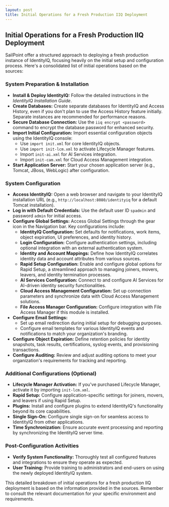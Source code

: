 ```yaml
---
layout: post
title: Initial Operations for a Fresh Production IIQ Deployment
---
```


## Initial Operations for a Fresh Production IIQ Deployment

SailPoint offer a structured approach to deploying a fresh production instance of IdentityIQ, focusing heavily on the initial setup and configuration process. Here's a consolidated list of initial operations based on the sources:

### System Preparation & Installation

*   **Install & Deploy IdentityIQ:** Follow the detailed instructions in the *IdentityIQ Installation Guide*.
*   **Create Databases:** Create separate databases for IdentityIQ and Access History, even if you don't plan to use the Access History feature initially. Separate instances are recommended for performance reasons.
*   **Secure Database Connection:** Use the `iiq encrypt <password>` command to encrypt the database password for enhanced security.
*   **Import Initial Configuration:** Import essential configuration objects using the IdentityIQ console:
    *   Use `import init.xml` for core IdentityIQ objects.
    *   Use `import init-lcm.xml` to activate Lifecycle Manager features.
    *   Import `init-ai.xml` for AI Services integration.
    *   Import `init-cam.xml` for Cloud Access Management integration.
*   **Start Application Server:** Start your chosen application server (e.g., Tomcat, JBoss, WebLogic) after configuration.

### System Configuration

*   **Access IdentityIQ:** Open a web browser and navigate to your IdentityIQ installation URL (e.g., `http://localhost:8080/identityiq` for a default Tomcat installation).
*   **Log in with Default Credentials:** Use the default user ID `spadmin` and password `admin` for initial access.
*   **Configure Global Settings:** Access Global Settings through the gear icon in the Navigation bar. Key configurations include:
    *   **IdentityIQ Configuration:** Set defaults for notifications, work items, object expiration, UI preferences, and identity history.
    *   **Login Configuration:** Configure authentication settings, including optional integration with an external authentication system.
    *   **Identity and Account Mappings:** Define how IdentityIQ correlates identity data and account attributes from various sources.
    *   **Rapid Setup Configuration:**  Enable and configure global options for Rapid Setup, a streamlined approach to managing joiners, movers, leavers, and identity termination processes.
    *   **AI Services Configuration:** Connect to and configure AI Services for AI-driven identity security functionalities.
    *   **Cloud Access Management Configuration:** Set up connection parameters and synchronize data with Cloud Access Management solutions.
    *   **File Access Manager Configuration:** Configure integration with File Access Manager if this module is installed.
*   **Configure Email Settings:**
    *   Set up email redirection during initial setup for debugging purposes.
    *   Configure email templates for various IdentityIQ events and notifications to match your organization's branding.
*   **Configure Object Expiration:** Define retention policies for identity snapshots, task results, certifications, syslog events, and provisioning transactions.
*   **Configure Auditing:** Review and adjust auditing options to meet your organization's requirements for tracking and reporting.

### Additional Configurations (Optional)

*   **Lifecycle Manager Activation:** If you've purchased Lifecycle Manager, activate it by importing `init-lcm.xml`.
*   **Rapid Setup:** Configure application-specific settings for joiners, movers, and leavers if using Rapid Setup.
*   **Plugins:** Install and configure plugins to extend IdentityIQ's functionality beyond its core capabilities.
*   **Single Sign-On:** Configure single sign-on for seamless access to IdentityIQ from other applications.
*   **Time Synchronization:** Ensure accurate event processing and reporting by synchronizing the IdentityIQ server time.

### Post-Configuration Activities

*   **Verify System Functionality:** Thoroughly test all configured features and integrations to ensure they operate as expected.
*   **User Training:** Provide training to administrators and end-users on using the newly deployed IdentityIQ system.

This detailed breakdown of initial operations for a fresh production IIQ deployment is based on the information provided in the sources. Remember to consult the relevant documentation for your specific environment and requirements.
